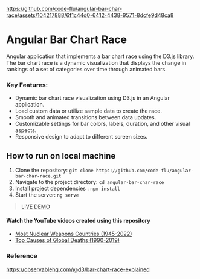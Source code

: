 https://github.com/code-flu/angular-bar-char-race/assets/104217888/6f1c44d0-6412-4438-9571-8dcfe9d48ca8

# Angular Bar Chart Race
Angular application that implements a bar chart race using the D3.js library. The bar chart race is a dynamic visualization that displays the change in rankings of a set of categories over time through animated bars.

### Key Features:

- Dynamic bar chart race visualization using D3.js in an Angular application.
- Load custom data or utilize sample data to create the race.
- Smooth and animated transitions between data updates.
- Customizable settings for bar colors, labels, duration, and other visual aspects.
- Responsive design to adapt to different screen sizes.

## How to run on local machine
1. Clone the repository: `git clone https://github.com/code-flu/angular-bar-char-race.git`
2. Navigate to the project directory: `cd angular-bar-char-race`
3. Install project dependencies : `npm install`
4. Start the server: `ng serve`

> [LIVE DEMO](https://angular-bar-chart-race.stackblitz.io)

#### Watch the YouTube videos created using this repository
- [Most Nuclear Weapons Countries (1945-2022)
](https://youtu.be/-udMpfZG_QU)
- [Top Causes of Global Deaths (1990-2019)](https://youtu.be/IFSfC_jDk9k)

### Reference
https://observablehq.com/@d3/bar-chart-race-explained
